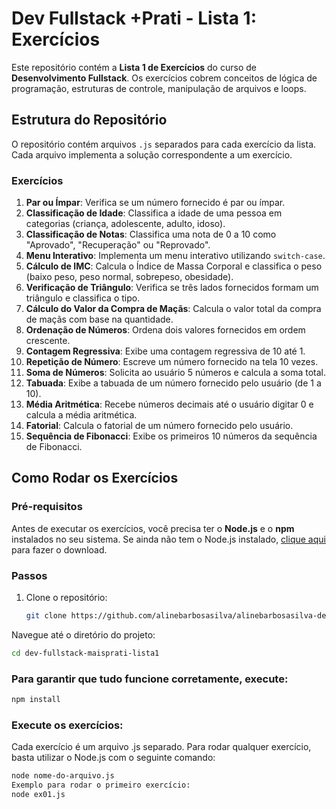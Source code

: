 # Dev Fullstack +Prati - Lista 1: Exercícios

Este repositório contém a **Lista 1 de Exercícios** do curso de **Desenvolvimento Fullstack**. Os exercícios cobrem conceitos de lógica de programação, estruturas de controle, manipulação de arquivos e loops.

## Estrutura do Repositório

O repositório contém arquivos `.js` separados para cada exercício da lista. Cada arquivo implementa a solução correspondente a um exercício.

### Exercícios

1. **Par ou Ímpar**: Verifica se um número fornecido é par ou ímpar.
2. **Classificação de Idade**: Classifica a idade de uma pessoa em categorias (criança, adolescente, adulto, idoso).
3. **Classificação de Notas**: Classifica uma nota de 0 a 10 como "Aprovado", "Recuperação" ou "Reprovado".
4. **Menu Interativo**: Implementa um menu interativo utilizando `switch-case`.
5. **Cálculo de IMC**: Calcula o Índice de Massa Corporal e classifica o peso (baixo peso, peso normal, sobrepeso, obesidade).
6. **Verificação de Triângulo**: Verifica se três lados fornecidos formam um triângulo e classifica o tipo.
7. **Cálculo do Valor da Compra de Maçãs**: Calcula o valor total da compra de maçãs com base na quantidade.
8. **Ordenação de Números**: Ordena dois valores fornecidos em ordem crescente.
9. **Contagem Regressiva**: Exibe uma contagem regressiva de 10 até 1.
10. **Repetição de Número**: Escreve um número fornecido na tela 10 vezes.
11. **Soma de Números**: Solicita ao usuário 5 números e calcula a soma total.
12. **Tabuada**: Exibe a tabuada de um número fornecido pelo usuário (de 1 a 10).
13. **Média Aritmética**: Recebe números decimais até o usuário digitar 0 e calcula a média aritmética.
14. **Fatorial**: Calcula o fatorial de um número fornecido pelo usuário.
15. **Sequência de Fibonacci**: Exibe os primeiros 10 números da sequência de Fibonacci.

## Como Rodar os Exercícios

### Pré-requisitos

Antes de executar os exercícios, você precisa ter o **Node.js** e o **npm** instalados no seu sistema. Se ainda não tem o Node.js instalado, [clique aqui](https://nodejs.org/) para fazer o download.

### Passos

1. Clone o repositório:

   ```bash
   git clone https://github.com/alinebarbosasilva/alinebarbosasilva-dev-fullstack-maisprati-lista1.git
   
Navegue até o diretório do projeto:
   ```bash
  cd dev-fullstack-maisprati-lista1
  ``` 
### Para garantir que tudo funcione corretamente, execute:

 ```bash
npm install
```
### Execute os exercícios:
Cada exercício é um arquivo .js separado. Para rodar qualquer exercício, basta utilizar o Node.js com o seguinte comando:

 ```bash
node nome-do-arquivo.js
Exemplo para rodar o primeiro exercício:
node ex01.js
```

